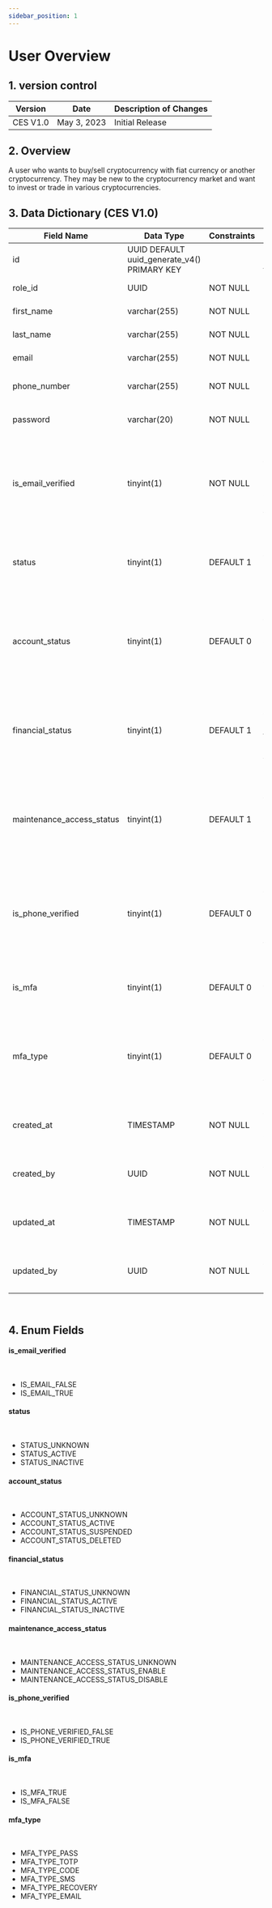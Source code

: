 ```yaml
---
sidebar_position: 1
---
```


# User Overview

## 1. version control

| Version  | Date        | Description of Changes |
| -------- | ----------- | ---------------------- |
| CES V1.0 | May 3, 2023 | Initial Release        |

## 2. Overview

A user who wants to buy/sell cryptocurrency with fiat currency or another
cryptocurrency. They may be new to the cryptocurrency market and want to invest or trade in
various cryptocurrencies.

## 3. Data Dictionary (CES V1.0)

| Field Name                | Data Type                                   | Constraints | Description                                                                       |
| ------------------------- | ------------------------------------------- | ----------- | --------------------------------------------------------------------------------- |
| id                        | UUID DEFAULT uuid_generate_v4() PRIMARY KEY |             | Unique identifier for the user                                                    |
| role_id                   | UUID                                        | NOT NULL    | User's role id                                                                    |
| first_name                | varchar(255)                                | NOT NULL    | User's first name                                                                 |
| last_name                 | varchar(255)                                | NOT NULL    | User's last name                                                                  |
| email                     | varchar(255)                                | NOT NULL    | User's email address                                                              |
| phone_number              | varchar(255)                                | NOT NULL    | User's phone number                                                               |
| password                  | varchar(20)                                 | NOT NULL    | Hashed user's password                                                            |
| is_email_verified         | tinyint(1)                                  | NOT NULL    | Flag indicating whether user's the email address (e.g. verified, pending)         |
| status                    | tinyint(1)                                  | DEFAULT 1   | Flag indicating whether user's status (e.g. active, inactive)                     |
| account_status            | tinyint(1)                                  | DEFAULT 0   | Flag indicating whether user's account status (e.g. active, suspended or deleted) |
| financial_status          | tinyint(1)                                  | DEFAULT 1   | Flag indicating whether user's financial status (e.g. Active, Inactive)           |
| maintenance_access_status | tinyint(1)                                  | DEFAULT 1   | Flag indicating whether user's maintenance access status (e.g. Enable, Disable)   |
| is_phone_verified         | tinyint(1)                                  | DEFAULT 0   | Flag indicating whether user's the phone number is (e.g. verified, pending)       |
| is_mfa                    | tinyint(1)                                  | DEFAULT 0   | Flag indicating whether user's mfa have or not                                    |
| mfa_type                  | tinyint(1)                                  | DEFAULT 0   | Flag indicating whether user's mfa_type is (e.g. verified, pending)               |
| created_at                | TIMESTAMP                                   | NOT NULL    | Timestamp when the user account was created                                       |
| created_by                | UUID                                        | NOT NULL    | ID of admin who has created the User                                              |
| updated_at                | TIMESTAMP                                   | NOT NULL    | Timestamp when the user account was last updated                                  |
| updated_by                | UUID                                        | NOT NULL    | ID of admin who has updated the User                                              |

`
`

## 4. Enum Fields

#### **is_email_verified**

&nbsp;

- IS_EMAIL_FALSE
- IS_EMAIL_TRUE

#### **status**

&nbsp;

- STATUS_UNKNOWN
- STATUS_ACTIVE
- STATUS_INACTIVE

#### **account_status**

&nbsp;

- ACCOUNT_STATUS_UNKNOWN
- ACCOUNT_STATUS_ACTIVE
- ACCOUNT_STATUS_SUSPENDED
- ACCOUNT_STATUS_DELETED

#### **financial_status**

&nbsp;

- FINANCIAL_STATUS_UNKNOWN
- FINANCIAL_STATUS_ACTIVE
- FINANCIAL_STATUS_INACTIVE

#### **maintenance_access_status**

&nbsp;

- MAINTENANCE_ACCESS_STATUS_UNKNOWN
- MAINTENANCE_ACCESS_STATUS_ENABLE
- MAINTENANCE_ACCESS_STATUS_DISABLE

#### **is_phone_verified**

&nbsp;

- IS_PHONE_VERIFIED_FALSE
- IS_PHONE_VERIFIED_TRUE

#### **is_mfa**

&nbsp;

- IS_MFA_TRUE
- IS_MFA_FALSE

#### **mfa_type**

&nbsp;

- MFA_TYPE_PASS
- MFA_TYPE_TOTP
- MFA_TYPE_CODE
- MFA_TYPE_SMS
- MFA_TYPE_RECOVERY
- MFA_TYPE_EMAIL
